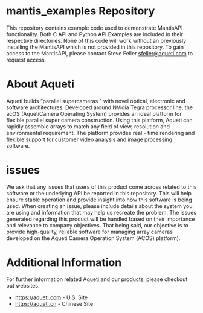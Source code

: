 # mantis_examples Repository
This repository contains example code used to demonstrate MantisAPI functionality. Both C API and Python API Examples are included in their respective directories. None of this code will work without an previously installing the MantisAPI which is not provided in this repository. To gain access to the MantisAPI, please contact Steve Feller <sfeller@aqueti.com> to request access.

# About Aqueti
Aqueti builds “parallel supercameras ” with novel optical, electronic and software architectures. Developed around NVidia Tegra processor line, the acOS (AquetiCamera Operating System) provides an ideal platform for flexible parallel super camera construction. Using this platform, Aqueti can rapidly assemble arrays to match any field of view, resolution and environmental requirement. The platform provides real - time rendering  and flexible support for customer video analysis and image processing software. 


# issues
We ask that any issues that users of this product come across related to this software or the underlying API be reported in this repository. This will help ensure stable operation and provide insight into how this software is being used. When creating an issue, please include details about the system you are using and information that may help us recreate the problem.  The issues generated regarding this product will be handled based on their importance and relevance to company objectives. That being said, our objective is to provide high-quality, reliable software for managing array cameras developed on the Aqueti Camera Operation System (ACOS) platform).

# Additional Information
For further information related Aqueti and our products, please checkout out websites. 
* https://aqueti.com - U.S. Site
* https://aqueti.cn  - Chinese Site
